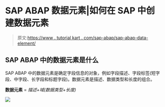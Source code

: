 # SAP ABAP 数据元素|如何在 SAP 中创建数据元素

> 原文:[https://www . tutorial kart . com/sap-abap/sap-abap-data-element/](https://www.tutorialkart.com/sap-abap/sap-abap-data-element/)

## SAP ABAP 中的数据元素是什么

SAP ABAP 中的数据元素是确定字段信息的对象，例如字段描述、字段标签(短字段、中字段、长字段和标题字段)。数据元素是描述、数据类型和长度的组合。

**数据元素** = *描述+域(数据类型+长度)*

[![](../Images/925da31b32d6bc3827932f6c8afb11bb.png)](https://www.tutorialkart.com/)